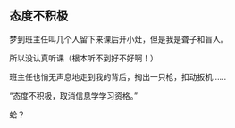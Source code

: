 ## 态度不积极

梦到班主任叫几个人留下来课后开小灶，但是我是聋子和盲人。

所以没认真听课（根本听不到好不好啊！）

班主任也悄无声息地走到我的背后，掏出一只枪，扣动扳机……

“态度不积极，取消信息学学习资格。”

蛤？